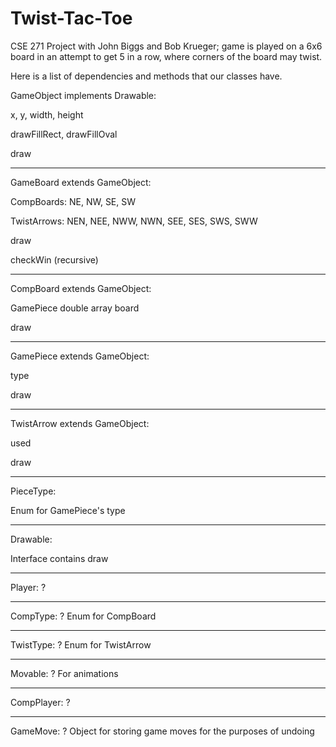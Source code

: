 # Twist-Tac-Toe
CSE 271 Project with John Biggs and Bob Krueger; game is played on a 6x6 board in an attempt to get 5 in a row, where corners of the board may twist.

Here is a list of dependencies and methods that our classes have.

GameObject implements Drawable:

x, y, width, height

drawFillRect, drawFillOval

draw

----------------------------------------------------------------------------

GameBoard extends GameObject:

CompBoards: NE, NW, SE, SW

TwistArrows: NEN, NEE, NWW, NWN, SEE, SES, SWS, SWW

draw

checkWin (recursive)

-----------------------------------------------------------------------------

CompBoard extends GameObject:

GamePiece double array board

draw

-----------------------------------------------------------------------------

GamePiece extends GameObject:

type

draw

-----------------------------------------------------------------------------

TwistArrow extends GameObject:

used

draw

----------------------------------------------------------------------------

PieceType:

Enum for GamePiece's type

---------------------------------------------------------------------------

Drawable:

Interface contains draw

----------------------------------------------------------------------------

Player:
?

-------------------------------------------------------------------------------

CompType:
? Enum for CompBoard

-----------------------------------------------------------------------------------

TwistType:
? Enum for TwistArrow

--------------------------------------------------------------------------------

Movable:
? For animations

---------------------------------------------------------------------------------

CompPlayer:
?

-----------------------------------------------------------------------------------

GameMove:
? Object for storing game moves for the purposes of undoing